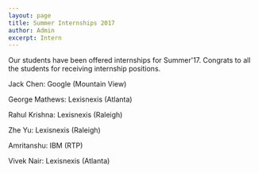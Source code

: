```yaml
---
layout: page
title: Summer Internships 2017
author: Admin
excerpt: Intern
---
```

Our students have been offered internships for Summer'17. Congrats to all the students for receiving internship positions. 

Jack Chen: Google (Mountain View)

George Mathews: Lexisnexis (Atlanta)

Rahul Krishna: Lexisnexis (Raleigh)

Zhe Yu: Lexisnexis (Raleigh)

Amritanshu: IBM (RTP)

Vivek Nair: Lexisnexis (Atlanta)
